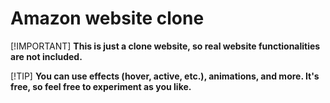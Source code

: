 # Amazon website clone

[!IMPORTANT]
**This is just a clone website, so real website functionalities are not included.**

[!TIP]
**You can use effects (hover, active, etc.), animations, and more. It's free, so feel free to experiment as you like.**
